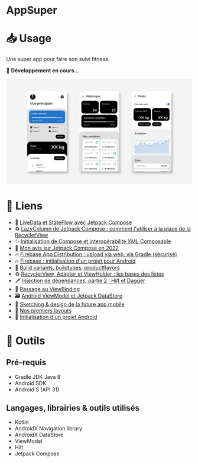 # AppSuper

# 📥 Usage

Une super app pour faire son suivi fitness.

:construction_worker: **Développement en cours…**

![./doc/screenshots.png](./doc/screenshots.png)

# 🔗 Liens

 * 🔀 [LiveData et StateFlow avec Jetpack Compose](https://youtu.be/DZayh7xmkmE)
 * ♻ [LazyColumn de Jetpack Compose : comment l'utiliser à la place de la RecyclerView](https://youtu.be/yiti5ELQJno)
 * ✨ [Initialisation de Compose et interopérabilité XML Composable](https://youtu.be/SD1c7BKiKxM)
 * 🤔 [Mon avis sur Jetpack Compose en 2022](https://youtu.be/By0uHFgWgeA)
 * 🔥 [Firebase App Distribution : upload via web, via Gradle (sécurisé)](https://youtu.be/g58IlBLuy7U)
 * 🔥 [Firebase : initialisation d'un projet pour Android](https://youtu.be/B9mIFyfIwfg)
 * 🧟 [Build variants, buildtypes, productflavors](https://www.youtube.com/watch?v=OqdVrESAlx4)
 * ♻ [RecyclerView, Adapter et ViewHolder : les bases des listes](https://youtu.be/dX841eOVKTk)
 * 🗡️ [Injection de dépendances, partie 2 : Hilt et Dagger](https://youtu.be/lXbiQgnjiB0)
 * 📏 [Passage au ViewBinding](https://youtu.be/SDmrcuv6Dzg)
 * 🗃️ [Android ViewModel et Jetpack DataStore](https://youtu.be/3qo6iG2xaas)
 * 🎨 [Sketching & design de la future app mobile](https://youtu.be/rKivZ_22D8I)
 * 📏 [Nos premiers layouts](https://youtu.be/hghjTla7AcY)
 * 🌱 [Initialisation d'un projet Android](https://youtu.be/PYJCHY0zfm8)

# 🧰 Outils

## Pré-requis

* Gradle JDK Java 8
* Android SDK
* Android S (API 31)

## Langages, librairies & outils utilisés

* Kotlin
* AndroidX Navigation library
* AndroidX DataStore
* ViewModel
* Hilt
* Jetpack Compose
